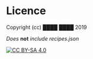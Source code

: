 # Licence
Copyright (cc) ████ ████ 2019

*Does* **not** *include recipes.json*

[![CC BY-SA 4.0](https://licensebuttons.net/l/by-sa/4.0/88x31.png)](https://creativecommons.org/licenses/by-sa/4.0/)